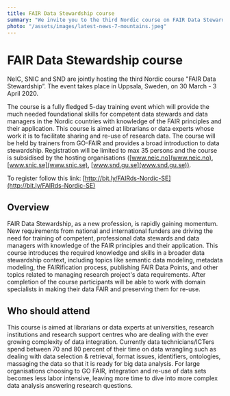 ```yaml
---
title: FAIR Data Stewardship course
summary: "We invite you to the third Nordic course on FAIR Data Stewardship, hosted and sponsored by NeIC, SNIC & SND in Sweden. The event takes place in Uppsala at the turn of March and April 2020."
photo: "/assets/images/latest-news-7-mountains.jpeg"
---
```



FAIR Data Stewardship course
===============================

NeIC, SNIC and SND  are jointly hosting the third Nordic course "FAIR Data Stewardship”. The event takes place in Uppsala, Sweden, on 30 March - 3 April 2020.

The course is a fully fledged 5-day training event which will provide the much needed foundational skills for competent data stewards and data managers in the Nordic countries with knowledge of the FAIR principles and their application. This course is aimed at librarians or data experts whose work it is to facilitate sharing and re-use of research data. The course will be held by trainers from GO-FAIR and provides a broad introduction to data stewardship. Registration will be limited to max 35 persons and the course is subsidised by the hosting organisations ([www.neic.no](www.neic.no), [www.snic.se](www.snic.se), [www.snd.gu.se](www.snd.gu.se)).

To register follow this link: [http://bit.ly/FAIRds-Nordic-SE](http://bit.ly/FAIRds-Nordic-SE)

## Overview
FAIR Data Stewardship, as a new profession, is rapidly gaining momentum. New requirements from national and international funders are driving the need for training of competent, professional data stewards and data managers with knowledge of the FAIR principles and their application. This course introduces the required knowledge and skills in a broader data stewardship context, including topics like semantic data modeling, metadata modeling, the FAIRification process, publishing FAIR Data Points, and other topics related to managing research project's data requirements. After completion of the course participants will be able to work with domain specialists in making their data FAIR and preserving them for re-use.
<br>
## Who should attend
This course is aimed at librarians or data experts at universities, research institutions and research support centres who are dealing with the ever growing complexity of data integration. Currently data technicians/ICTers spend between 70 and 80 percent of their time on data wrangling such as dealing with data selection & retrieval, format issues, identifiers, ontologies, massaging the data so that it is ready for big data analysis. For large organisations choosing to GO FAIR, integration and re-use of data sets becomes less labor intensive, leaving more time to dive into more complex data analysis answering research questions.
